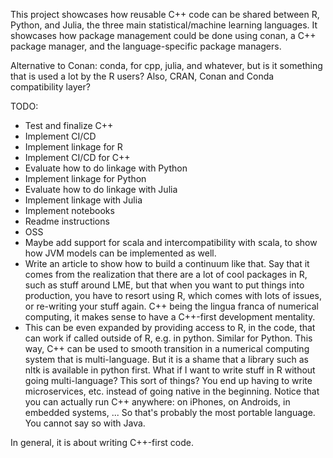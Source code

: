 This project showcases how reusable C++ code can be shared between R, Python, and Julia, the three
main statistical/machine learning languages. It showcases how package management could be done
using conan, a C++ package manager, and the language-specific package managers.

Alternative to Conan: conda, for cpp, julia, and whatever, but is it something that is used
a lot by the R users? Also, CRAN, Conan and Conda compatibility layer?

TODO:

- Test and finalize C++
- Implement CI/CD
- Implement linkage for R
- Implement CI/CD for C++
- Evaluate how to do linkage with Python
- Implement linkage for Python
- Evaluate how to do linkage with Julia
- Implement linkage with Julia
- Implement notebooks
- Readme instructions
- OSS
- Maybe add support for scala and intercompatibility with scala, to show how
  JVM models can be implemented as well.
- Write an article to show how to build a continuum like that. Say that it comes
  from the realization that there are a lot of cool packages in R, such as stuff around
  LME, but that when you want to put things into production, you have to resort
  using R, which comes with lots of issues, or re-writing your stuff again. C++ being
  the lingua franca of numerical computing, it makes sense to have a C++-first
  development mentality.
- This can be even expanded by providing access to R, in the code, that can work if
  called outside of R, e.g. in python. Similar for Python. This way, C++ can be
  used to smooth transition in a numerical computing system that is multi-language.
  But it is a shame that a library such as nltk is available in python first. What
  if I want to write stuff in R without going multi-language? This sort of things?
  You end up having to write microservices, etc. instead of going native in the beginning.
  Notice that you can actually run C++ anywhere: on iPhones, on Androids, in embedded systems, ...
  So that's probably the most portable language. You cannot say so with Java.

In general, it is about writing C++-first code.
